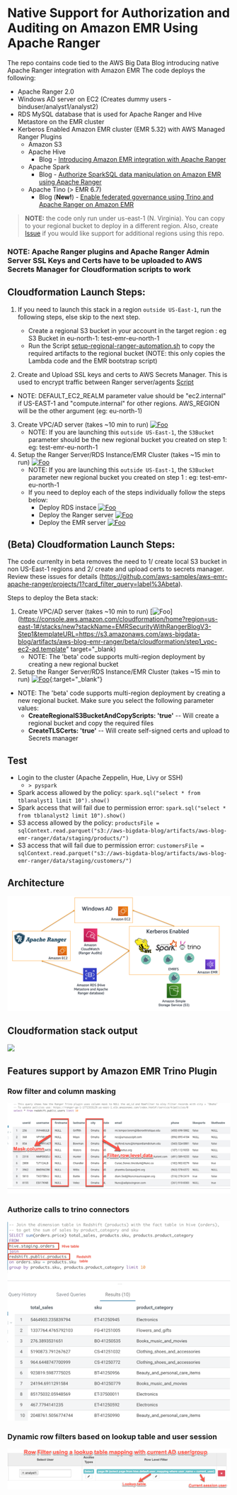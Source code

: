 # Native Support for Authorization and Auditing on Amazon EMR Using Apache Ranger 

The repo contains code tied to the AWS Big Data Blog introducing native Apache Ranger integration with Amazon EMR
The code deploys the following:

- Apache Ranger 2.0
- Windows AD server on EC2 (Creates dummy users - binduser/analyst1/analyst2)
- RDS MySQL database that is used for Apache Ranger and Hive Metastore on the EMR cluster
- Kerberos Enabled Amazon EMR cluster (EMR 5.32) with AWS Managed Ranger Plugins
     * Amazon S3
     * Apache Hive
        * Blog - [Introducing Amazon EMR integration with Apache Ranger](https://aws.amazon.com/blogs/big-data/introducing-amazon-emr-integration-with-apache-ranger/)
     * Apache Spark
        * Blog - [Authorize SparkSQL data manipulation on Amazon EMR using Apache Ranger](https://aws.amazon.com/blogs/big-data/authorize-sparksql-data-manipulation-on-amazon-emr-using-apache-ranger/)
     * Apache Tino (> EMR 6.7)
       * Blog (**New!**) - [Enable federated governance using Trino and Apache Ranger on Amazon EMR](https://aws.amazon.com/blogs/big-data/enable-federated-governance-using-trino-and-apache-ranger-on-amazon-emr/)

> **NOTE:** the code only run under us-east-1 (N. Virginia). You can copy to your regional bucket to deploy in a different region. Also, create [Issue](https://github.com/aws-samples/aws-emr-apache-ranger/issues/new) if you would like support for additional regions using this repo. 
>

### NOTE: Apache Ranger plugins and Apache Ranger Admin Server SSL Keys and Certs have to be uploaded to AWS Secrets Manager for Cloudformation scripts to work

## Cloudformation Launch Steps:

 1. If you need to launch this stack in a region `outside US-East-1`, run the following steps, else skip to the next step.
    - Create a regional S3 bucket in your account in the target region : eg S3 Bucket in eu-north-1: test-emr-eu-north-1
    - Run the Script [setup-regional-ranger-automation.sh](../aws_emr_blog_v3/scripts/setup-regional-ranger-automation.sh) to copy the required artifacts to the regional bucket (NOTE: this only copies the Lambda code and the EMR bootstrap script)
  
 2. Create and Upload SSL keys and certs to AWS Secrets Manager. This is used to encrypt traffic between Ranger server/agents [Script](../aws_emr_blog_v3/scripts/emr-tls/create-tls-certs.sh) 
   - NOTE: DEFAULT_EC2_REALM parameter value should be "ec2.internal" if US-EAST-1 and "compute.internal" for other regions. AWS_REGION will be the other argument (eg: eu-north-1)
 3. Create VPC/AD server (takes ~10 min to run) [![Foo](../images/launch_stack.png)](https://console.aws.amazon.com/cloudformation/home?region=us-east-1#/stacks/new?stackName=EMRSecurityWithRangerBlogV3-Step1&templateURL=https://s3.amazonaws.com/aws-bigdata-blog/artifacts/aws-blog-emr-ranger/3.0/cloudformation/step1_vpc-ec2-ad.template)
    - NOTE: If you are launching this `outside US-East-1`, the `S3Bucket` parameter should be the new regional bucket you created on step 1: eg: test-emr-eu-north-1
 4. Setup the Ranger Server/RDS Instance/EMR Cluster (takes ~15 min to run) [![Foo](../images/launch_stack.png)](https://console.aws.amazon.com/cloudformation/home?region=us-east-1#/stacks/new?stackName=EMRSecurityWithRangerBlogV3-Step2&templateURL=https://s3.amazonaws.com/aws-bigdata-blog/artifacts/aws-blog-emr-ranger/3.0/cloudformation/step2_ranger-rds-emr.template) 
    - NOTE: If you are launching this `outside US-East-1`, the `S3Bucket` parameter new regional bucket you created on step 1 : eg: test-emr-eu-north-1
    - If you need to deploy each of the steps individually follow the steps below:
      - Deploy RDS instace [![Foo](../images/launch_stack.png)](https://console.aws.amazon.com/cloudformation/home?region=us-east-1#/stacks/new?stackName=EMRSecurityWithRangerBlogV3-Step2&templateURL=https://s3.amazonaws.com/aws-bigdata-blog/artifacts/aws-blog-emr-ranger/3.0/cloudformation/rds-database.template)
      - Deploy the Ranger server [![Foo](../images/launch_stack.png)](https://console.aws.amazon.com/cloudformation/home?region=us-east-1#/stacks/new?stackName=EMRSecurityWithRangerBlogV3-Step2&templateURL=https://s3.amazonaws.com/aws-bigdata-blog/artifacts/aws-blog-emr-ranger/3.0/cloudformation/ranger-server.template)
      - Deploy the EMR server [![Foo](../images/launch_stack.png)](https://console.aws.amazon.com/cloudformation/home?region=us-east-1#/stacks/new?stackName=EMRSecurityWithRangerBlogV3-Step2&templateURL=https://s3.amazonaws.com/aws-bigdata-blog/artifacts/aws-blog-emr-ranger/3.0/cloudformation/emr-template.template)

## (Beta) Cloudformation Launch Steps:
The code currenlty in beta removes the need to 1/ create local S3 bucket in non US-East-1 regions and 2/ create and upload certs to secrets manager. Review these issues for details (https://github.com/aws-samples/aws-emr-apache-ranger/projects/1?card_filter_query=label%3Abeta). 

Steps to deploy the Beta stack:

 1. Create VPC/AD server (takes ~10 min to run) [![Foo](../images/launch_stack.png)](https://console.aws.amazon.com/cloudformation/home?region=us-east-1#/stacks/new?stackName=EMRSecurityWithRangerBlogV3-Step1&templateURL=https://s3.amazonaws.com/aws-bigdata-blog/artifacts/aws-blog-emr-ranger/beta/cloudformation/step1_vpc-ec2-ad.template" target="_blank)
    - NOTE: The 'beta' code supports multi-region deployment by creating a new regional bucket
 2. Setup the Ranger Server/RDS Instance/EMR Cluster (takes ~15 min to run) [![Foo](../images/launch_stack.png)](https://console.aws.amazon.com/cloudformation/home?region=us-east-1#/stacks/new?stackName=EMRSecurityWithRangerBlogV3-Step2&templateURL=https://s3.amazonaws.com/aws-bigdata-blog/artifacts/aws-blog-emr-ranger/beta/cloudformation/step2_ranger-rds-emr.template){:target="_blank"}
  - NOTE: The 'beta' code supports multi-region deployment by creating a new regional bucket. Make sure you select the following parameter values:
    - **CreateRegionalS3BucketAndCopyScripts: 'true'** -- Will create a regional bucket and copy the required files
    - **CreateTLSCerts: 'true'** -- Will create self-signed certs and upload to Secrets manager
    

## Test
 - Login to the cluster (Apache Zeppelin, Hue, Livy or SSH)
    - ``> pyspark``
 - Spark access allowed by the policy: `spark.sql("select * from tblanalyst1 limit 10").show()`
 - Spark access that will fail due to permission error: `spark.sql("select * from tblanalyst2 limit 10").show()`
 - S3 access allowed by the policy: `productsFile = sqlContext.read.parquet("s3://aws-bigdata-blog/artifacts/aws-blog-emr-ranger/data/staging/products/")`
 - S3 access that will fail due to permission error: `customersFile = sqlContext.read.parquet("s3://aws-bigdata-blog/artifacts/aws-blog-emr-ranger/data/staging/customers/")`

## Architecture

![](../images/emr-ranger-v3.png)

## Cloudformation stack output

![](../images/emr-ranger-v3-cfn.png)

## Features support by Amazon EMR Trino Plugin

### Row filter and column masking

![](../images/emr-ranger-v3-trino-row-filter-column-mask.png)

### Authorize calls to trino connectors

![](../images/emr-ranger-v3-trino-authorize-trino-connectors.png)

### Dynamic row filters based on lookup table and user session

![](../images/emr-ranger-v3-trino-dynamic-row-filters.png)
